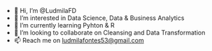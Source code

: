 - 👋 Hi, I’m @LudmilaFD
- 👀 I’m interested in Data Science, Data & Business Analytics
- 🌱 I’m currently learning Pyhton & R
- 💞️ I’m looking to collaborate on Cleansing and Data Transformation
- 📫 Reach me on ludmilafontes53@gmail.com

<!---
LudmilaFD/LudmilaFD is a ✨ special ✨ repository because its `README.md` (this file) appears on your GitHub profile.
You can click the Preview link to take a look at your changes.
--->
